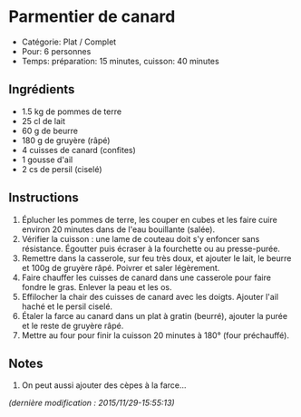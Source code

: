 # Parmentier de canard

* Catégorie: Plat / Complet
* Pour: 6 personnes
* Temps: préparation: 15 minutes, cuisson: 40 minutes

## Ingrédients
* 1.5 kg de pommes de terre
* 25 cl de lait
* 60 g de beurre
* 180 g de gruyère (râpé)
* 4 cuisses de canard (confites)
* 1 gousse d'ail
* 2 cs de persil (ciselé)

## Instructions
1. Éplucher les pommes de terre, les couper en cubes et les faire cuire environ 20 minutes dans de l'eau bouillante (salée).
1. Vérifier la cuisson : une lame de couteau doit s'y enfoncer sans résistance. Égoutter puis écraser à la fourchette ou au presse-purée.
1. Remettre dans la casserole, sur feu très doux, et ajouter le lait, le beurre et 100g de gruyère râpé. Poivrer et saler légèrement.
1. Faire chauffer les cuisses de canard dans une casserole pour faire fondre le gras. Enlever la peau et les os.
1. Effilocher la chair des cuisses de canard avec les doigts. Ajouter l'ail haché et le persil ciselé.
1. Étaler la farce au canard dans un plat à gratin (beurré), ajouter la purée et le reste de gruyère râpé.
1. Mettre au four pour finir la cuisson 20 minutes à 180° (four préchauffé).

## Notes
1. On peut aussi ajouter des cèpes à la farce...

_(dernière modification : 2015/11/29-15:55:13)_
